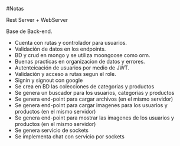 #Notas

Rest Server + WebServer

Base de Back-end.

- Cuenta con rutas y controlador para usuarios.
- Validación de datos en los endpoints.
- BD y crud en mongo y se utiliza moongoose como orm.
- Buenas practicas en organizacion de datos y errores.
- Autenteicación de usuarios por medio de JWT.
- Validación y acceso a rutas segun el role.
- Signin y signout con google
- Se crea en BD las colecciones de categorias y productos
- Se genera un buscador para los usuarios, categorias y productos
- Se genera end-point para cargar archivos (en el mismo servidor)
- Se genera end-point para cargar imagenes para los usuarios y productos (en el mismo servidor)
- Se genera end-point para mostrar las imagenes de los usuarios y productos (en el mismo servidor)
- Se genera servicio de sockets
- Se implementa chat con servicio por sockets